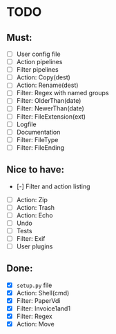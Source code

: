# TODO

## Must:

- [ ] User config file
- [ ] Action pipelines
- [ ] Filter pipelines
- [ ] Action: Copy(dest)
- [ ] Action: Rename(dest)
- [ ] Filter: Regex with named groups
- [ ] Filter: OlderThan(date)
- [ ] Filter: NewerThan(date)
- [ ] Filter: FileExtension(ext)
- [ ] Logfile
- [ ] Documentation
- [ ] Filter: FileType
- [ ] Filter: FileEnding

## Nice to have:

- [-] Filter and action listing
- [ ] Action: Zip
- [ ] Action: Trash
- [ ] Action: Echo
- [ ] Undo
- [ ] Tests
- [ ] Filter: Exif
- [ ] User plugins

## Done:

- [x] `setup.py` file
- [x] Action: Shell(cmd)
- [x] Filter: PaperVdi
- [x] Filter: Invoice1and1
- [x] Filter: Regex
- [x] Action: Move
